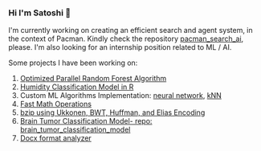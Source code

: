 ### Hi I'm Satoshi 👋

I'm currently working on creating an efficient search and agent system, in the context of Pacman. Kindly check the repository [pacman_search_ai](https://github.com/superleesa/pacman_search_ai), please.
I'm also looking for an internship position related to ML / AI.

Some projects I have been working on:

1. [Optimized Parallel Random Forest Algorithm](https://github.com/superleesa/fast_parallel_random_forest)
2. [Humidity Classification Model in R](https://github.com/superleesa/humidity_level_model)
3. Custom ML Algorithms Implementation: [neural network](https://github.com/superleesa/neural_network), [kNN](https://github.com/superleesa/knn)
4. [Fast Math Operations](https://github.com/superleesa/math)
5. [bzip using Ukkonen, BWT, Huffman, and Elias Encoding](https://github.com/superleesa/bzip)
6. [Brain Tumor Classification Model- repo: brain_tumor_classification_model](https://github.com/superleesa/brain_tumor_classification_model)
7. [Docx format analyzer](https://github.com/superleesa/docs_format_checker)

